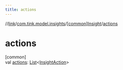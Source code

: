 ```yaml
---
title: actions
---
```

//[link](../../../index.html)/[com.tink.model.insights](../index.html)/[[common]Insight](index.html)/[actions](actions.html)



# actions



[common]\
val [actions](actions.html): [List](https://kotlinlang.org/api/latest/jvm/stdlib/kotlin.collections/-list/index.html)&lt;[InsightAction](../[common]-insight-action/index.html)&gt;




